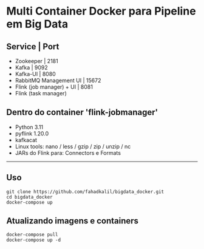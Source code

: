 # Multi Container Docker para Pipeline em Big Data

## Service | Port

- Zookeeper | 2181
- Kafka | 9092
- Kafka-UI | 8080
- RabbitMQ Management UI | 15672
- Flink (job manager) + UI | 8081
- Flink (task manager)

## Dentro do container 'flink-jobmanager'

- Python 3.11
- pyflink 1.20.0
- kafkacat
- Linux tools: nano / less / gzip / zip / unzip / nc
- JARs do Flink para: Connectors e Formats

---

## Uso

    git clone https://github.com/fahadkalil/bigdata_docker.git
    cd bigdata_docker
    docker-compose up

## Atualizando imagens e containers

    docker-compose pull
    docker-compose up -d
